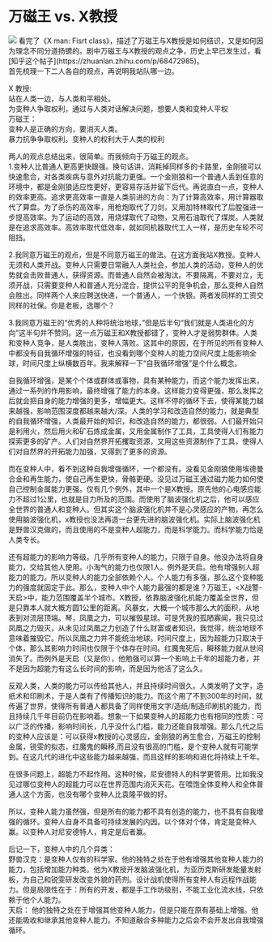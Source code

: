 # 万磁王 vs. X教授
<img src = "https://i.ytimg.com/vi/ZzS1szIFa7Y/hqdefault.jpg">
看完了《X man: Fisrt class》，描述了万磁王与X教授是如何结识，又是如何因为理念不同分道扬镳的。剧中万磁王与X教授的观点之争，历史上早已发生过，看[知乎这个帖子](https://zhuanlan.zhihu.com/p/68472985)。<br>
首先梳理一下二人各自的观点，再说明我站队哪一边。<br>

X 教授:<br>
    站在人类一边，与人类和平相处。<br>
    为变种人争取权利，通过与人类对话解决问题，想要人类和变种人平权<br>
万磁王：<br>
    变种人是正确的方向，要消灭人类。<br>
    暴力抗争争取权利。变种人的权利大于人类的权利<br>

两人的观点总结出来，很简单。而我倾向于万磁王的观点。<br>
1.变种人比普通人更高更快跟强。换句话讲，消耗掉同样多的卡路里，金刚狼可以快速愈合，对各类疾病与意外对抗能力更强。一个金刚狼和一个普通人丢到任意的环境中，都是金刚狼适应性更好，更容易存活并留下后代。再说直白一点，变种人的效率更高。追求更高效率一直是人类前进的方向：为了计算高效率，用计算器取代了算盘。为了杀伤的高效率，用枪炮取代了刀剑，又用加特林取代了后膛强进一步提高效率。为了运动的高效，用烧煤取代了动物，又用石油取代了煤炭。人类就是在追求高效率。高效率取代低效率，就如同机器取代工人一样，是历史车轮不可阻挡。<br>

2.我同意万磁王的观点，但是不同意万磁王的做法。在这方面我站X教授。变种人无须和人类开战。变种人只需要日常融入人类社会，参加人类的活动，变种人的优势就会击败普通人，获得资源。而普通人自然会被淘汰。不要隔离，不要对立，无须开战，只需要变种人和普通人充分混合，提供公平的竞争机会，那么变种人自然会胜出。同样两个人来应聘送快递，一个普通人，一个快银。两者发同样的工资交同样的社保。你是老板，选哪个？<br>

3.我同意万磁王的“优秀的人种将统治地球，”但是后半句“我们就是人类进化的方向”这半句并不赞同。这一点万磁王和X教授都错了，变种人才是弱势群体。人类和变种人竞争，是人类胜出，变种人落败。这其中的原因，在于所见的所有变种人中都没有自我循环增强的特征，也没看到哪个变种人的能力空间尺度上能影响全球，时间尺度上纵横数百年。我来解释一下“自我循环增强”是个什么概念。<br>

自我循环增强，是某个个体或群体或事物，具有某种能力，而这个能力发挥出来，通过一系列的作用影响，最终增强了能力的本身。这样能力变得更强，那么发挥之后就会把自身的能力增强的更多，增幅更大。这样不停的循环下去，使得某能力越来越强，影响范围深度都越来越大/深。人类的学习和改造自然的能力，就是典型的自我循环增强，人类最开始的知识，和改造自然的能力，都很弱。人们最开始只是利用火，然后用火和矿石炼成金属，又用金属制作了工具，工具使得人们有能力探索更多的矿产。人们对自然界开拓攫取资源，又用这些资源制作了工具，使得人们对自然界的开拓能力加强，又得到了更多的资源。<br>

而在变种人中，看不到这种自我增强循环，一个都没有。没看见金刚狼使用埃德曼合金和再生能力，使自己再生更快，骨骼更硬。没见过万磁王通过磁力能力如何使自己控制金属能力更强。仅有几个例外，其中一个是X教授。原先他的心电感应能力不超过1公里，也就是目力所及的范围。而使用了脑波强化机之后，他可以感应全世界的普通人和变种人。但其实这个脑波强化机并不是心灵感应的产物，再怎么使用脑波强化机，x教授也没法再造一台更先进的脑波强化机。实际上脑波强化机是野兽汉克做的，而且使用的不是变种人超能力，而是科学能力。而科学能力恰是人类专长。<br>

还有超能力的影响力等级。几乎所有变种人的能力，只限于自身。他没办法将自身能力，交给其他人使用。小淘气的能力也仅限1人。例外是天启。他有增强别人超能力的能力。所以变种人的能力全部依赖个人。个人能力有多强，那么这个变种能力的强度就固定于此。那么，变种人中个人能力最强的都是谁？万磁王，<X战警-天启>中，能力范围覆盖半个城市。X教授，依靠脑波强化机能力覆盖全世界，但是只靠本人就大概方圆1公里的距离。风暴女，大概一个城市那么大的面积，从地表到对流层顶端。琴，凤凰之力，可以摧毁星球。可是凭我的孤陋寡闻，我只见过凤凰之力毁灭，从未见过凤凰之力创造了什么财富或者知识。我觉得，统治地球不意味着摧毁它。所以凤凰之力并不能统治地球。时间尺度上，因为超能力只取决于个体，那么其影响力时间也仅限于个体存在时间。红魔鬼死后，瞬移能力就从世间消失了。而例外是天启（又是你），他勉强可以算一个影响上千年的超能力者，并不是因为超能力有这么长时间的影响，而是因为他活了这么久。<br>

反观人类，人类的能力可以传给其他人，并且持续时间很久。人类发明了文字，造纸术和印刷术，于是人类有了传播知识的能力。而这个用了不到300年的时间，就传遍了世界，使得所有普通人都具备了同样使用文字/造纸/制造印刷机的能力，而且持续几千年目前仍在影响着。想象一下如果变种人的超能力也有相同的性质：可以广泛的传播，影响时间长，几乎没什么门槛，能力还能自我增强。那么几代之后的变种人应该是：可以获得x教授的心灵感应，金刚狼的再生愈合，万磁王的控制金属，锐雯的拟态，红魔鬼的瞬移,而且没有很高的门槛，是个变种人就有可能学到。在这几代的进化中这些能力越来越强，而且这样的影响和进化将持续上千年。<br>

在很多问题上，超能力不起作用。这种时候，尼安德特人的科学更管用。比如我没见过哪位变种人的超能力可以在世界范围内消灭天花。在喂饱全体变种人和全体普通人这个方面，也没有哪个变种人比袁隆平做的好。<br>

所以，变种人能力虽然强，但是所有的能力都不具有创造的能力，也不具有自我增强的循环。变种人自身不具备可持续发展的内因。以个体对个体，肯定是变种人赢。以变种人对尼安德特人，肯定是后者赢。<br>

后记一下，变种人中的几个异类：<br>
野兽汉克：是变种人仅有的科学家。他的独特之处在于他有增强其他变种人能力的能力，包括增加能力种类。他为X教授开发脑波强化机，为亚历克斯研发能量发射板，为自己和锐雯研发改变外貌的药剂。设计战机使得所有变种人有远程作战能力。但是局限性在于：所有的开发，都是手工作坊级别，不能工业化流水线，只依赖于他个人能力。<br>
天启： 他的独特之处在于增强其他变种人能力，但是只能在原有基础上增强。他还能吸收和继承其他变种人能力。不知道融合多种能力之后会不会开发出自我增强循环。<br>


